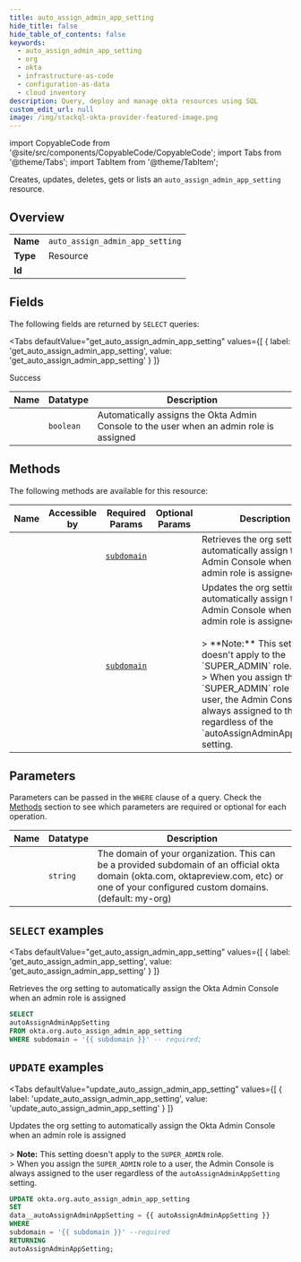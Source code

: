 ```yaml
--- 
title: auto_assign_admin_app_setting
hide_title: false
hide_table_of_contents: false
keywords:
  - auto_assign_admin_app_setting
  - org
  - okta
  - infrastructure-as-code
  - configuration-as-data
  - cloud inventory
description: Query, deploy and manage okta resources using SQL
custom_edit_url: null
image: /img/stackql-okta-provider-featured-image.png
---
```


import CopyableCode from '@site/src/components/CopyableCode/CopyableCode';
import Tabs from '@theme/Tabs';
import TabItem from '@theme/TabItem';

Creates, updates, deletes, gets or lists an <code>auto_assign_admin_app_setting</code> resource.

## Overview
<table><tbody>
<tr><td><b>Name</b></td><td><code>auto_assign_admin_app_setting</code></td></tr>
<tr><td><b>Type</b></td><td>Resource</td></tr>
<tr><td><b>Id</b></td><td><CopyableCode code="okta.org.auto_assign_admin_app_setting" /></td></tr>
</tbody></table>

## Fields

The following fields are returned by `SELECT` queries:

<Tabs
    defaultValue="get_auto_assign_admin_app_setting"
    values={[
        { label: 'get_auto_assign_admin_app_setting', value: 'get_auto_assign_admin_app_setting' }
    ]}
>
<TabItem value="get_auto_assign_admin_app_setting">

Success

<table>
<thead>
    <tr>
    <th>Name</th>
    <th>Datatype</th>
    <th>Description</th>
    </tr>
</thead>
<tbody>
<tr>
    <td><CopyableCode code="autoAssignAdminAppSetting" /></td>
    <td><code>boolean</code></td>
    <td>Automatically assigns the Okta Admin Console to the user when an admin role is assigned</td>
</tr>
</tbody>
</table>
</TabItem>
</Tabs>

## Methods

The following methods are available for this resource:

<table>
<thead>
    <tr>
    <th>Name</th>
    <th>Accessible by</th>
    <th>Required Params</th>
    <th>Optional Params</th>
    <th>Description</th>
    </tr>
</thead>
<tbody>
<tr>
    <td><a href="#get_auto_assign_admin_app_setting"><CopyableCode code="get_auto_assign_admin_app_setting" /></a></td>
    <td><CopyableCode code="select" /></td>
    <td><a href="#parameter-subdomain"><code>subdomain</code></a></td>
    <td></td>
    <td>Retrieves the org setting to automatically assign the Okta Admin Console when an admin role is assigned</td>
</tr>
<tr>
    <td><a href="#update_auto_assign_admin_app_setting"><CopyableCode code="update_auto_assign_admin_app_setting" /></a></td>
    <td><CopyableCode code="update" /></td>
    <td><a href="#parameter-subdomain"><code>subdomain</code></a></td>
    <td></td>
    <td>Updates the org setting to automatically assign the Okta Admin Console when an admin role is assigned<br /><br />&gt; **Note:** This setting doesn't apply to the `SUPER_ADMIN` role.<br />&gt; When you assign the `SUPER_ADMIN` role to a user, the Admin Console is always assigned to the user regardless of the `autoAssignAdminAppSetting` setting.</td>
</tr>
</tbody>
</table>

## Parameters

Parameters can be passed in the `WHERE` clause of a query. Check the [Methods](#methods) section to see which parameters are required or optional for each operation.

<table>
<thead>
    <tr>
    <th>Name</th>
    <th>Datatype</th>
    <th>Description</th>
    </tr>
</thead>
<tbody>
<tr id="parameter-subdomain">
    <td><CopyableCode code="subdomain" /></td>
    <td><code>string</code></td>
    <td>The domain of your organization. This can be a provided subdomain of an official okta domain (okta.com, oktapreview.com, etc) or one of your configured custom domains. (default: my-org)</td>
</tr>
</tbody>
</table>

## `SELECT` examples

<Tabs
    defaultValue="get_auto_assign_admin_app_setting"
    values={[
        { label: 'get_auto_assign_admin_app_setting', value: 'get_auto_assign_admin_app_setting' }
    ]}
>
<TabItem value="get_auto_assign_admin_app_setting">

Retrieves the org setting to automatically assign the Okta Admin Console when an admin role is assigned

```sql
SELECT
autoAssignAdminAppSetting
FROM okta.org.auto_assign_admin_app_setting
WHERE subdomain = '{{ subdomain }}' -- required;
```
</TabItem>
</Tabs>


## `UPDATE` examples

<Tabs
    defaultValue="update_auto_assign_admin_app_setting"
    values={[
        { label: 'update_auto_assign_admin_app_setting', value: 'update_auto_assign_admin_app_setting' }
    ]}
>
<TabItem value="update_auto_assign_admin_app_setting">

Updates the org setting to automatically assign the Okta Admin Console when an admin role is assigned<br /><br />&gt; **Note:** This setting doesn't apply to the `SUPER_ADMIN` role.<br />&gt; When you assign the `SUPER_ADMIN` role to a user, the Admin Console is always assigned to the user regardless of the `autoAssignAdminAppSetting` setting.

```sql
UPDATE okta.org.auto_assign_admin_app_setting
SET 
data__autoAssignAdminAppSetting = {{ autoAssignAdminAppSetting }}
WHERE 
subdomain = '{{ subdomain }}' --required
RETURNING
autoAssignAdminAppSetting;
```
</TabItem>
</Tabs>
